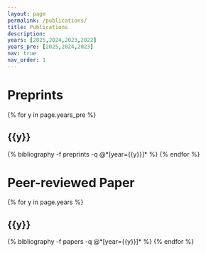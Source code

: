 ```yaml
---
layout: page
permalink: /publications/
title: Publications
description:
years: [2025,2024,2023,2022]
years_pre: [2025,2024,2023]
nav: true
nav_order: 1
---
```


<div class="publications">

<h1>Preprints</h1>
{% for y in page.years_pre %}
  <h2 class="year">{{y}}</h2>
  {% bibliography -f preprints -q @*[year={{y}}]* %}
{% endfor %}

<h1>Peer-reviewed Paper</h1>
{% for y in page.years %}
  <h2 class="year">{{y}}</h2>
  {% bibliography -f papers -q @*[year={{y}}]* %}
{% endfor %}

</div>
